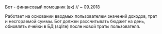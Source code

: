 Бот - финансовый помощник (вк) // ~ 09.2018
 
Работает на основании вводмых пользователем значений доходов, трат и несгораемой суммы.
Бот должен рассчитывать бюджет на день, обновлять ячейки в БД (sqlite) после новой траты пользователя.
